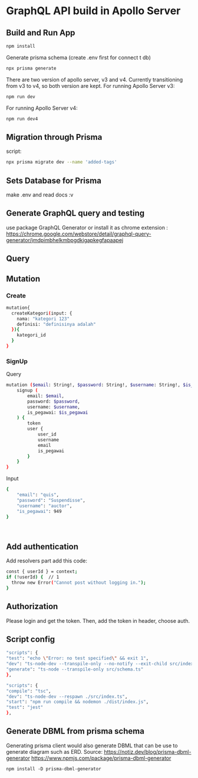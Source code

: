 # GraphQL API build in Apollo Server

## Build and Run App

```bash
npm install
```

<p>
Generate prisma schema (create .env first for connect t db)
</p>

```bash
npx prisma generate
```

<p>
There are two version of apollo server, v3 and v4. Currently transitioning from v3 to v4, so both version are kept. For running Apollo Server v3:
</p>

```bash
npm run dev
```

<p>
For running Apollo Server v4:
</p>

```bash
npm run dev4
```

## Migration through Prisma

script:

```bash
npx prisma migrate dev --name 'added-tags'
```

## Sets Database for Prisma

make .env and read docs :v

## Generate GraphQL query and testing

use package GraphQL Generator or install it as chrome extension : https://chrome.google.com/webstore/detail/graphql-query-generator/jmdpimbhelkmbpgdkjgapkegfapaapej

## Query

## Mutation

### Create

```bash
mutation{
  createKategori(input: {
    nama: "kategori 123"
    definisi: "definisinya adalah"
  }){
    kategori_id
  }
}
```

### SignUp

<p>Query</p>

```bash
mutation ($email: String!, $password: String!, $username: String!, $is_pegawai: Int) {
    signup (
        email: $email,
        password: $password,
        username: $username,
        is_pegawai: $is_pegawai
    ) {
        token
        user {
            user_id
            username
            email
            is_pegawai
        }
    }
}
```

<p>Input</p>

```bash
{
    "email": "quis",
    "password": "Suspendisse",
    "username": "auctor",
    "is_pegawai": 949
}
```

<br>

## Add authentication

<p>Add resolvers part add this code:</p>

```bash
const { userId } = context;
if (!userId) {  // 1
  throw new Error("Cannot post without logging in.");
}
```

## Authorization

<p>Please login and get the token. Then, add the token in header, choose auth. </p>

## Script config

```bash
"scripts": {
"test": "echo \"Error: no test specified\" && exit 1",
"dev": "ts-node-dev --transpile-only --no-notify --exit-child src/index.ts",
"generate": "ts-node --transpile-only src/schema.ts"
},

"scripts": {
"compile": "tsc",
"dev": "ts-node-dev --respawn ./src/index.ts",
"start": "npm run compile && nodemon ./dist/index.js",
"test": "jest"
},
```

## Generate DBML from prisma schema

Generating prisma client would also generate DBML that can be use to generate diagram such as ERD.
Source: https://notiz.dev/blog/prisma-dbml-generator
https://www.npmjs.com/package/prisma-dbml-generator
```
npm install -D prisma-dbml-generator
```